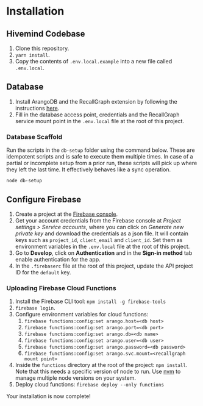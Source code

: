 # Installation

## Hivemind Codebase
1. Clone this repository.
1. `yarn install`.
1. Copy the contents of `.env.local.example` into a new file called `.env.local`.

## Database
1. Install ArangoDB and the RecallGraph extension by following the instructions [here](https://docs.recallgraph.tech/working-with-recallgraph/installation#from-source).
1. Fill in the database access point, credentials and the RecallGraph service mount point in the `.env.local` file at the root of this project.

### Database Scaffold
Run the scripts in the `db-setup` folder using the command below. These are idempotent scripts and is safe to execute them multiple times. In case of a partial or incomplete setup from a prior run, these scripts will pick up where they left the last time. It effectively behaves like a sync operation.

`node db-setup`

## Configure Firebase
1. Create a project at the [Firebase console](https://console.firebase.google.com/).
1. Get your account credentials from the Firebase console at _Project settings > Service accounts_, where you can click on _Generate new private key_ and download the credentials as a json file. It will contain keys such as `project_id`, `client_email` and `client_id`. Set them as environment variables in the `.env.local` file at the root of this project.
1. Go to **Develop**, click on **Authentication** and in the **Sign-in method** tab enable authentication for the app.
1. In the `.firebaserc` file at the root of this project, update the API project ID for the `default` key.

### Uploading Firebase Cloud Functions
1. Install the Firebase CLI tool: `npm install -g firebase-tools`
1. `firebase login`.
1. Configure environment variables for cloud functions:
    1. `firebase functions:config:set arango.host=<db host>`
    1. `firebase functions:config:set arango.port=<db port>`
    1. `firebase functions:config:set arango.db=<db name>`
    1. `firebase functions:config:set arango.user=<db user>`
    1. `firebase functions:config:set arango.password=<db password>`
    1. `firebase functions:config:set arango.svc.mount=<recallgraph mount point>`
1. Inside the `functions` directory at the root of the project: `npm install`. Note that this needs a specific version of node to run. Use [nvm](https://github.com/nvm-sh/nvm) to manage multiple node versions on your system.
1. Deploy cloud functions: `firebase deploy --only functions`

Your installation is now complete!
